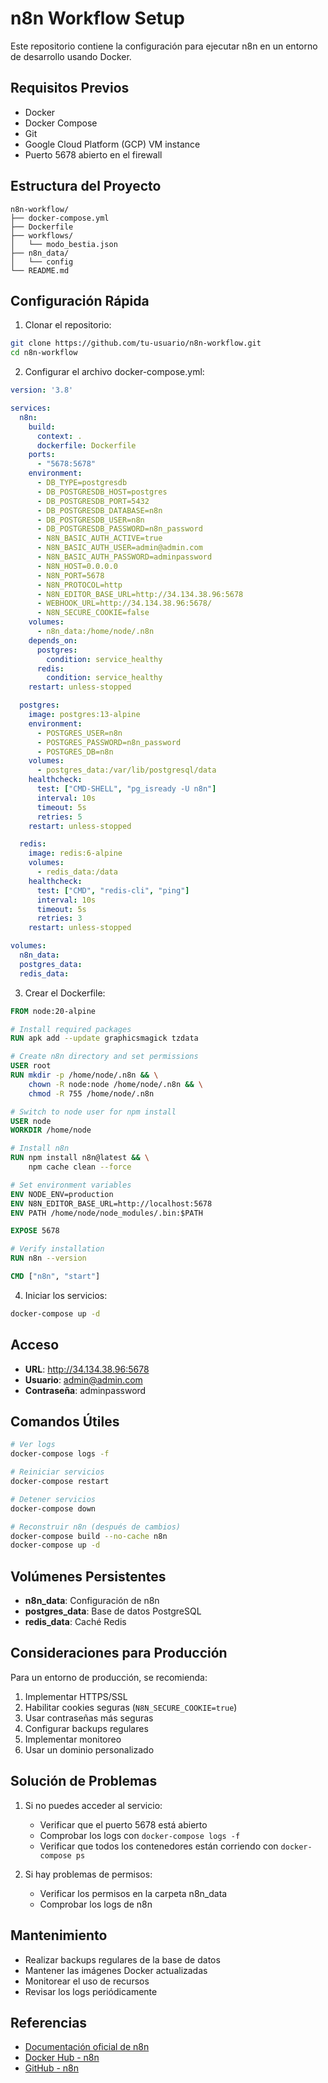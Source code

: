 # n8n Workflow Setup

Este repositorio contiene la configuración para ejecutar n8n en un entorno de desarrollo usando Docker.

## Requisitos Previos

- Docker
- Docker Compose
- Git
- Google Cloud Platform (GCP) VM instance
- Puerto 5678 abierto en el firewall

## Estructura del Proyecto

```
n8n-workflow/
├── docker-compose.yml
├── Dockerfile
├── workflows/
│   └── modo_bestia.json
├── n8n_data/
│   └── config
└── README.md
```

## Configuración Rápida

1. Clonar el repositorio:
```bash
git clone https://github.com/tu-usuario/n8n-workflow.git
cd n8n-workflow
```

2. Configurar el archivo docker-compose.yml:
```yaml
version: '3.8'

services:
  n8n:
    build: 
      context: .
      dockerfile: Dockerfile
    ports:
      - "5678:5678"
    environment:
      - DB_TYPE=postgresdb
      - DB_POSTGRESDB_HOST=postgres
      - DB_POSTGRESDB_PORT=5432
      - DB_POSTGRESDB_DATABASE=n8n
      - DB_POSTGRESDB_USER=n8n
      - DB_POSTGRESDB_PASSWORD=n8n_password
      - N8N_BASIC_AUTH_ACTIVE=true
      - N8N_BASIC_AUTH_USER=admin@admin.com
      - N8N_BASIC_AUTH_PASSWORD=adminpassword
      - N8N_HOST=0.0.0.0
      - N8N_PORT=5678
      - N8N_PROTOCOL=http
      - N8N_EDITOR_BASE_URL=http://34.134.38.96:5678
      - WEBHOOK_URL=http://34.134.38.96:5678/
      - N8N_SECURE_COOKIE=false
    volumes:
      - n8n_data:/home/node/.n8n
    depends_on:
      postgres:
        condition: service_healthy
      redis:
        condition: service_healthy
    restart: unless-stopped

  postgres:
    image: postgres:13-alpine
    environment:
      - POSTGRES_USER=n8n
      - POSTGRES_PASSWORD=n8n_password
      - POSTGRES_DB=n8n
    volumes:
      - postgres_data:/var/lib/postgresql/data
    healthcheck:
      test: ["CMD-SHELL", "pg_isready -U n8n"]
      interval: 10s
      timeout: 5s
      retries: 5
    restart: unless-stopped

  redis:
    image: redis:6-alpine
    volumes:
      - redis_data:/data
    healthcheck:
      test: ["CMD", "redis-cli", "ping"]
      interval: 10s
      timeout: 5s
      retries: 3
    restart: unless-stopped

volumes:
  n8n_data:
  postgres_data:
  redis_data:
```

3. Crear el Dockerfile:
```dockerfile
FROM node:20-alpine

# Install required packages
RUN apk add --update graphicsmagick tzdata

# Create n8n directory and set permissions
USER root
RUN mkdir -p /home/node/.n8n && \
    chown -R node:node /home/node/.n8n && \
    chmod -R 755 /home/node/.n8n

# Switch to node user for npm install
USER node
WORKDIR /home/node

# Install n8n
RUN npm install n8n@latest && \
    npm cache clean --force

# Set environment variables
ENV NODE_ENV=production
ENV N8N_EDITOR_BASE_URL=http://localhost:5678
ENV PATH /home/node/node_modules/.bin:$PATH

EXPOSE 5678

# Verify installation
RUN n8n --version

CMD ["n8n", "start"]
```

4. Iniciar los servicios:
```bash
docker-compose up -d
```

## Acceso

- **URL**: http://34.134.38.96:5678
- **Usuario**: admin@admin.com
- **Contraseña**: adminpassword

## Comandos Útiles

```bash
# Ver logs
docker-compose logs -f

# Reiniciar servicios
docker-compose restart

# Detener servicios
docker-compose down

# Reconstruir n8n (después de cambios)
docker-compose build --no-cache n8n
docker-compose up -d
```

## Volúmenes Persistentes

- **n8n_data**: Configuración de n8n
- **postgres_data**: Base de datos PostgreSQL
- **redis_data**: Caché Redis

## Consideraciones para Producción

Para un entorno de producción, se recomienda:

1. Implementar HTTPS/SSL
2. Habilitar cookies seguras (`N8N_SECURE_COOKIE=true`)
3. Usar contraseñas más seguras
4. Configurar backups regulares
5. Implementar monitoreo
6. Usar un dominio personalizado

## Solución de Problemas

1. Si no puedes acceder al servicio:
   - Verificar que el puerto 5678 está abierto
   - Comprobar los logs con `docker-compose logs -f`
   - Verificar que todos los contenedores están corriendo con `docker-compose ps`

2. Si hay problemas de permisos:
   - Verificar los permisos en la carpeta n8n_data
   - Comprobar los logs de n8n

## Mantenimiento

- Realizar backups regulares de la base de datos
- Mantener las imágenes Docker actualizadas
- Monitorear el uso de recursos
- Revisar los logs periódicamente

## Referencias

- [Documentación oficial de n8n](https://docs.n8n.io/)
- [Docker Hub - n8n](https://hub.docker.com/r/n8nio/n8n)
- [GitHub - n8n](https://github.com/n8n-io/n8n)